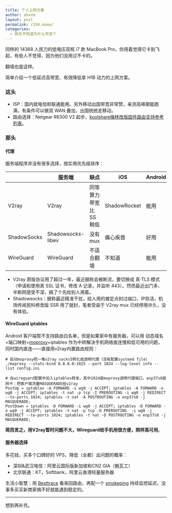 ```yaml
---
title: 个人上网方案
author: ahxxm
layout: post
permalink: /150.moew/
categories:
  - 我也不知道为什么写这个
---
```


同样的 14368 人民刀的低电压双核 i7 款 MacBook Pro，你用着觉得它卡到飞起，有些人不觉得，因为他们没用过不卡的。

翻墙也是这样。

简单介绍一个低延迟高带宽、有效降低拿 H1B 动力的上网方案。

<!--more-->

### 这头

- ISP：国内就电信和联通能用。另外移动出国带宽非常赞，亲测高峰期能跑满，有条件可以做双 WAN 叠加，出国统统走移动。
- 路由选择：Netgear R6300 V2 起步，[koolshare梅林改版固件路由支持参考列表](https://github.com/koolshare/armsoft)。

### 那头

#### 代理

服务端程序并没有很多选择，按实用优先级排序：

|             	| 服务端            	| 缺点                   	| iOS        	| Android 	|
|-------------	|-------------------	|------------------------	|------------	|---------	|
| V2ray         | V2ray                 | 同等算力带宽比SS稍低      | ShadowRocket  | 能用      |
| ShadowSocks 	| Shadowsocks-libev 	| 没有mux                   | 痛心疾首   	| 好用    	|
| WireGuard     | WireGuard             | 不适合翻墙                | 不知道        | 能用      |

* V2ray 原版协议用了超过一年，最近据称会被断流，要切换成 真·TLS 模式（申请和使用真 SSL 证书，修改 A 记录，并监听 443）。然而最近出门多、半断网感受不深，搞了个先给别人用着。
* Shadowsocks：据称最近精准干扰，给人用的被定点封过端口、IP存活，机场传闻民科修改版 SSR 用了就封，笔者受益于 V2ray mux 已经停用许久，没有体验。

#### WireGuard iptables

Android 客户端暂不支持路由白名单，但是如果家中有服务器，可以用 动态域名+端口映射+[moproxy](https://github.com/sorz/moproxy)+iptables 作为中转解决手机网络直连慢和低可用的问题，同时国内直连——直接用v2ray内置路由规则：

```
# 启动moproxy把一堆v2ray socks5转化成透明代理（没有配置systemd file）
./moproxy --stats-bind 0.0.0.0:1025 --port 1024 --log-level info --list config.ini

# 在wireguard配置中加入iptables转发，其中1024是moproxy透明代理端口，enp37s0是网卡：把客户端流量MASQUERADE给v2ray
PostUp = iptables -A FORWARD -i wg0 -j ACCEPT; iptables -A FORWARD -o wg0 -j ACCEPT; iptables -t nat -p tcp -I PREROUTING -i wg0 -j REDIRECT --to-ports 1024; iptables -t nat -A POSTROUTING -o enp37s0 -j MASQUERADE;
PostDown = iptables -D FORWARD -i wg0 -j ACCEPT; iptables -D FORWARD -o wg0 -j ACCEPT; iptables -t nat -p tcp -D PREROUTING  -i wg0 -j REDIRECT --to-ports 1024; iptables -t nat -D POSTROUTING -o enp37s0 -j MASQUERADE;
```

**简而言之，用V2ray暂时问题不大，Wireguard给手机用很方便，照样高可用**。

#### 服务器选择

多花钱，买多个口碑好的 VPS，降低（全都）出问题的概率：

- 深圳&武汉电信：阿里云国际版新加坡和CN2 GIA（搬瓦工）
- 北京联通：KT，Softbank，阿里云香港轻量服务器

生活小智慧：用 [Besttrace](https://www.ipip.net/product/client.html) 看来回路由，再配一个 [smokeping](https://hub.docker.com/r/linuxserver/smokeping) 持续监控延迟，没事多买买新商家搞不好就能遇到稳定的。

***

想到再补充。
